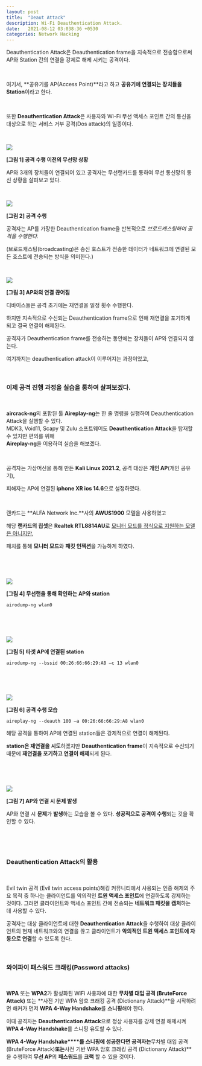 ```yaml
---
layout: post
title:  "Deaut Attack"
description: Wi-Fi Deauthentication Attack.
date:   2021-08-12 03:038:36 +0530
categories: Network Hacking
---
```

Deauthentication Attack은 Deauthentication frame을 지속적으로 전송함으로써 AP와 Station 간의 연결을 강제로 해제 시키는 공격이다.  

​    

여기서, **공유기를 AP(Access Point)**라고 하고 **공유기에 연결되는 장치들을 Station**이라고 한다.  

​    

또한 **Deauthentication Attack**은 사용자와 Wi-Fi 무선 액세스 포인트 간의 통신을 대상으로 하는 서비스 거부 공격(Dos attack)의 일종이다.  

​    

![](https://github.com/hackintoanetwork/hackintoanetwork.github.io/blob/main/_posts/img/Deauthentication%20Attack-Post-01/Post-01-img%201.PNG?raw=true)

**[그림 1] 공격 수행 이전의 무선망 상황**  

AP와 3개의 장치들이 연결되어 있고 공격자는 무선랜카드를 통하여 무선 통신망의 통신 상황을 살펴보고 있다.  

​    

![](https://github.com/hackintoanetwork/hackintoanetwork.github.io/blob/main/_posts/img/Deauthentication%20Attack-Post-01/Post-01-img%202.PNG?raw=true)

**[그림 2] 공격 수행**  

공격자는 AP를 가장한 Deauthentication frame을 반복적으로 *브로드캐스팅하여 공격을 수행한다.*  

(브로드캐스팅(broadcasting)은 송신 호스트가 전송한 데이터가 네트워크에 연결된 모든 호스트에 전송되는 방식을 의미한다.)  

​    

![](https://github.com/hackintoanetwork/hackintoanetwork.github.io/blob/main/_posts/img/Deauthentication%20Attack-Post-01/Post-01-img%203.PNG?raw=true)

**[그림 3] AP와의 연결 끊어짐**  

디바이스들은 공격 초기에는 재연결을 일정 횟수 수행한다.  

하지만 지속적으로 수신되는 Deauthentication frame으로 인해 재연결을 포기하게 되고 결국 연결이 해제된다.   

공격자가 Deauthentication frame를 전송하는 동안에는 장치들이 AP와 연결되지 않는다.  

여기까지는 deauthentication attack이 이루어지는 과정이었고,  

​    

### 이제 공격 진행 과정을 실습을 통하여 살펴보겠다.  

​    

**aircrack-ng**의 포함된 툴 **Aireplay-ng**는 한 줄 명령을 실행하여 Deauthentication Attack을 실행할 수 있다.  
MDK3, Void11, Scapy 및 Zulu 소프트웨어도 **Deauthentication Attack**을 탑재할 수 있지만 편의를 위해  
**Aireplay-ng**을 이용하여 실습을 해보겠다.  

​    

공격자는 가상머신을 통해 만든 **Kali Linux 2021.2**, 공격 대상은 **개인 AP**(개인 공유기),  

피해자는 AP에 연결된 **iphone XR ios 14.6**으로 설정하였다.  

​    

랜카드는 **ALFA Network Inc.**사의 **AWUS1900** 모델을 사용하였고  

해당 **랜카드의 칩셋**은 **Realtek RTL8814AU**로 <u>모니터 모드를 정식으로 지원하는 모델은 아니지만</u>,   

패치를 통해 **모니터 모드**와 **패킷 인젝션**을 가능하게 하였다.  

​    

​    


![](https://github.com/hackintoanetwork/hackintoanetwork.github.io/blob/main/_posts/img/Deauthentication%20Attack-Post-01/Post-01-img%204.PNG?raw=true)

**[그림 4] 무선랜을 통해 확인하는 AP와 station**  

```
airodump-ng wlan0
```  

​    

​    


![](https://github.com/hackintoanetwork/hackintoanetwork.github.io/blob/main/_posts/img/Deauthentication%20Attack-Post-01/Post-01-img%205.PNG?raw=true)

  **[그림 5] 타겟 AP에 연결된 station**  

```
airodump-ng --bssid 00:26:66:66:29:A8 –c 13 wlan0
```  

​    

​    


![](https://github.com/hackintoanetwork/hackintoanetwork.github.io/blob/main/_posts/img/Deauthentication%20Attack-Post-01/Post-01-img%206.png?raw=true)

**[그림 6] 공격 수행 모습**  

```
aireplay-ng --deauth 100 –a 00:26:66:66:29:A8 wlan0
```  

해당 공격을 통하여 AP에 연결된 station들은 강제적으로 연결이 해제된다.   

**station은 재연결을 시도**하겠지만 **Deauthentication frame**이 지속적으로 수신되기 때문에 **재연결을 포기하고 연결이 해제**되게 된다.  

​    

​    


![](https://github.com/hackintoanetwork/hackintoanetwork.github.io/blob/main/_posts/img/Deauthentication%20Attack-Post-01/Post-01-img%207.jpg?raw=true)

**[그림 7] AP와 연결 시 문제 발생**  

AP와 연결 시 **문제**가 **발생**하는 모습을 볼 수 있다. **성공적으로 공격이 수행**되는 것을 확인할 수 있다.  

​    

​    

### **Deauthentication Attack의 활용**  

​    

Evil twin 공격 (Evil twin access points)해킹 커뮤니티에서 사용되는 인증 해제의 주요 목적 중 하나는 클라이언트를 악의적인 **트윈 액세스 포인트**에 연결하도록 강제하는 것이다. 그러면 클라이언트와 액세스 포인트 간에 전송되는 **네트워크 패킷을 캡처**하는 데 사용할 수 있다.  

공격자는 대상 클라이언트에 대한 **Deauthentication Attack**을 수행하여 대상 클라이언트의 현재 네트워크와의 연결을 끊고 클라이언트가 **악의적인 트윈 액세스 포인트에 자동으로 연결**할 수 있도록 한다.  

​    

### **와이파이 패스워드 크래킹(Password attacks)**  

​    

**WPA** 또는 **WPA2**가 활성화된 WiFi 사용자에 대한 **무차별 대입 공격 (BruteForce Attack)** 또는 **사전 기반 WPA 암호 크래킹 공격 (Dictionany Attack)**을 시작하려면 해커가 먼저 **WPA 4-Way Handshake**를 **스니핑**해야 한다.   

이때 공격자는 **Deauthentication Attack**으로 정상 사용자를 강제 연결 해제시켜 **WPA 4-Way Handshake**를 스니핑 유도할 수 있다.  

**WPA 4-Way Handshake****를 스니핑에 성공한다면 공격자는**무차별 대입 공격 (BruteForce Attack)**또는**사전 기반 WPA 암호 크래킹 공격 (Dictionany Attack)**을 수행하여 **무선 AP**의 **패스워드**를 **크랙** 할 수 있을 것이다.  

​    

​    

​    
